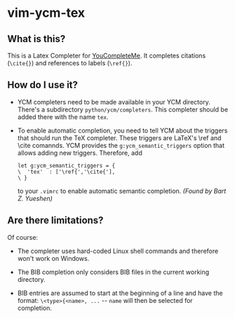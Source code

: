 vim-ycm-tex
===========


What is this?
-------------

This is a Latex Completer for [YouCompleteMe](https://github.com/Valloric/YouCompleteMe).
It completes citations (`\cite{}`) and references to labels (`\ref{}`).

How do I use it?
----------------

* YCM completers need to be made available in your YCM directory. There's a
  subdirectory `python/ycm/completers`.  This completer should be added there
  with the name `tex`.

* To enable automatic completion, you need to tell YCM about the triggers that
  should run the TeX completer. These triggers are LaTeX's \ref and \cite comannds.
  YCM provides the `g:ycm_semantic_triggers` option that allows adding new triggers.
  Therefore, add
  
  ```vim
  let g:ycm_semantic_triggers = {
  \  'tex'  : ['\ref{','\cite{'],
  \ }
  ```

  to your `.vimrc` to enable automatic semantic completion. *(Found by Bart Z. Yueshen)*
  

Are there limitations?
----------------------

Of course:

* The completer uses hard-coded Linux shell commands and therefore won't work
  on Windows.

* The BIB completion only considers BIB files in the current working directory.

* BIB entries are assumed to start at the beginning of a line and have the format:
  `\<type>{<name>, ...` -- `name` will then be selected for completion.
